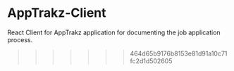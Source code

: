 # AppTrakz-Client
React Client for AppTrakz application for documenting the job application process.
>>>>>>> 464d65b9176b8153e81d91a10c71fc2d1d502605
